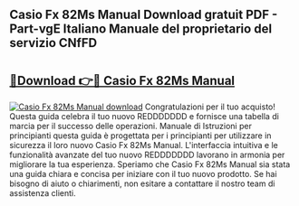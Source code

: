 ## Casio Fx 82Ms Manual Download gratuit PDF - Part-vgE Italiano Manuale del proprietario del servizio CNfFD

# <h2><a href="http://dfbtnfn.blite.top/?on=Casio+Fx+82Ms+Manual">🔗Download 👉🔴 Casio Fx 82Ms Manual</a></h2>

[![Casio Fx 82Ms Manual download](https://i.imgur.com/lujVjoI.png)](http://dfbtnfn.blite.top/?on=Casio+Fx+82Ms+Manual)
Congratulazioni per il tuo acquisto! Questa guida celebra il tuo nuovo REDDDDDDD e fornisce una tabella di marcia per il successo delle operazioni. Manuale di Istruzioni per principianti questa guida è progettata per i principianti per utilizzare in sicurezza il loro nuovo Casio Fx 82Ms Manual. L'interfaccia intuitiva e le funzionalità avanzate del tuo nuovo REDDDDDDD lavorano in armonia per migliorare la tua esperienza. Speriamo che Casio Fx 82Ms Manual sia stata una guida chiara e concisa per iniziare con il tuo nuovo prodotto. Se hai bisogno di aiuto o chiarimenti, non esitare a contattare il nostro team di assistenza clienti.

